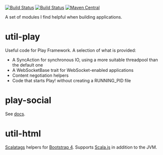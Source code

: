 [![Build Status](https://github.com/malliina/util-play/workflows/Test/badge.svg)](https://github.com/malliina/util-play/actions)
[![Build Status](https://travis-ci.org/malliina/util-play.png?branch=master)](https://travis-ci.org/malliina/util-play)
[![Maven Central](https://img.shields.io/maven-central/v/com.malliina/util-play_2.13.svg)](https://search.maven.org/#search%7Cga%7C1%7Cg%3A%22com.malliina%22%20AND%20a%3A%22util-play_2.12%22)

A set of modules I find helpful when building applications.

# util-play

Useful code for Play Framework. A selection of what is provided:

- A SyncAction for synchronous IO, using a more suitable threadpool than the default one
- A WebSocketBase trait for WebSocket-enabled applications
- Content negotiation helpers
- Code that starts Play! without creating a RUNNING_PID file

# play-social

See [docs](play-social/README.md).

# util-html

[Scalatags](http://www.lihaoyi.com/scalatags/) helpers for [Bootstrap 4](https://getbootstrap.com). Supports 
[Scala.js](https://www.scala-js.org) in addition to the JVM.
